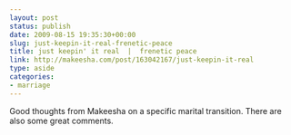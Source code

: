 ```yaml
---
layout: post
status: publish
date: 2009-08-15 19:35:30+00:00
slug: just-keepin-it-real-frenetic-peace
title: just keepin' it real  |  frenetic peace
link: http://makeesha.com/post/163042167/just-keepin-it-real
type: aside
categories:
- marriage
---
```


Good thoughts from Makeesha on a specific marital transition. There are also some great comments.
